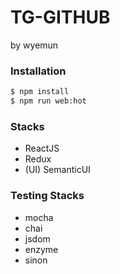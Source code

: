 # TG-GITHUB
by wyemun

### Installation

```sh
$ npm install
$ npm run web:hot
```
### Stacks

* ReactJS
* Redux
* (UI) SemanticUI

### Testing Stacks
* mocha
* chai
* jsdom
* enzyme
* sinon

